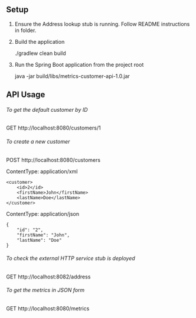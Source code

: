 Setup
-----

1) Ensure the Address lookup stub is running. Follow README instructions in folder.

2) Build the application

    ./gradlew clean build

3) Run the Spring Boot application from the project root

    java -jar build/libs/metrics-customer-api-1.0.jar

API Usage
---------

###### To get the default customer by ID

GET http://localhost:8080/customers/1

###### To create a new customer

POST http://localhost:8080/customers

ContentType: application/xml

    <customer>
        <id>2</id>
        <firstName>John</firstName>
        <lastName>Doe</lastName>
    </customer>

ContentType: application/json

    {
        "id": "2",
        "firstName": "John",
        "lastName": "Doe"
    }

###### To check the external HTTP service stub is deployed

GET http://localhost:8082/address

###### To get the metrics in JSON form

GET http://localhost:8080/metrics
